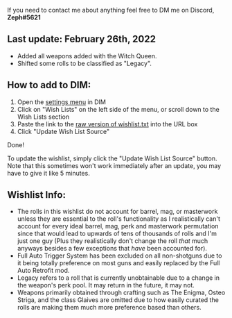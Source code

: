 If you need to contact me about anything feel free to DM me on Discord, **Zeph#5621**

## Last update: February 26th, 2022
- Added all weapons added with the Witch Queen.
- Shifted some rolls to be classified as "Legacy".

## How to add to DIM:

1) Open the [settings menu](https://app.destinyitemmanager.com/settings) in DIM
2) Click on "Wish Lists" on the left side of the menu, or scroll down to the Wish Lists section
3) Paste the link to the [raw version of wishlist.txt](https://raw.githubusercontent.com/Zephyrr29/DIM-Wishlist/main/wishlist.txt) into the URL box
4) Click "Update Wish List Source"

Done!

To update the wishlist, simply click the "Update Wish List Source" button. Note that this sometimes won't work immediately after an update, you may have to give it like 5 minutes.

## Wishlist Info:

- The rolls in this wishlist do not account for barrel, mag, or masterwork unless they are essential to the roll's functionality as I realistically can't account for every ideal barrel, mag, perk and masterwork permutation since that would lead to upwards of tens of thousands of rolls and I'm just one guy (Plus they realistically don't change the roll *that* much anyways besides a few exceptions that *have* been accounted for).
- Full Auto Trigger System has been excluded on all non-shotguns due to it being totally preference on most guns and easily replaced by the Full Auto Retrofit mod.
- Legacy refers to a roll that is currently unobtainable due to a change in the weapon's perk pool. It may return in the future, it may not.
- Weapons primarily obtained through crafting such as The Enigma, Osteo Striga, and the class Glaives are omitted due to how easily curated the rolls are making them much more preference based than others.
